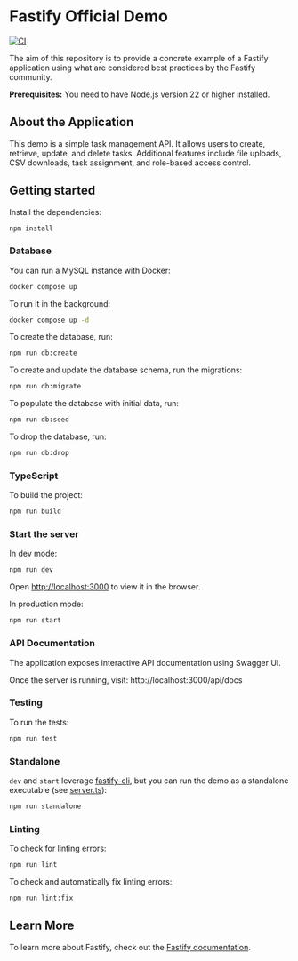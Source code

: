 # Fastify Official Demo

[![CI](https://github.com/fastify/demo/actions/workflows/ci.yml/badge.svg?branch=main)](https://github.com/fastify/demo/actions/workflows/ci.yml)

The aim of this repository is to provide a concrete example of a Fastify application using what are considered best practices by the Fastify community.

**Prerequisites:** You need to have Node.js version 22 or higher installed.

## About the Application

This demo is a simple task management API. 
It allows users to create, retrieve, update, and delete tasks.
Additional features include file uploads, CSV downloads, task assignment, and role-based access control.

## Getting started
Install the dependencies:
```bash
npm install
```

### Database
You can run a MySQL instance with Docker:
```bash
docker compose up
```

To run it in the background:
```bash
docker compose up -d
```

To create the database, run:
```bash
npm run db:create
```

To create and update the database schema, run the migrations:
```bash
npm run db:migrate
```

To populate the database with initial data, run:
```bash
npm run db:seed
```

To drop the database, run:
```bash
npm run db:drop
```

### TypeScript
To build the project:
```bash
npm run build
```

### Start the server
In dev mode:
```bash
npm run dev
```
Open [http://localhost:3000](http://localhost:3000) to view it in the browser.

In production mode:
```bash
npm run start
```

### API Documentation

The application exposes interactive API documentation using Swagger UI.

Once the server is running, visit: http://localhost:3000/api/docs

### Testing
To run the tests:
```bash
npm run test
```

### Standalone
`dev` and `start` leverage [fastify-cli](https://github.com/fastify/fastify-cli),
but you can run the demo as a standalone executable (see [server.ts](./src/server.ts)):
```bash
npm run standalone
```

### Linting
To check for linting errors:
```bash
npm run lint
```

To check and automatically fix linting errors:
```bash
npm run lint:fix
```

## Learn More
To learn more about Fastify, check out the [Fastify documentation](https://www.fastify.io/docs/latest/).
